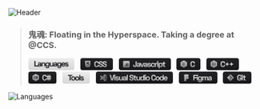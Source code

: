 ![Header](https://cdn.discordapp.com/attachments/703834784266190848/942086937399930891/HXR.gif)

> ### 鬼魂: Floating in the Hyperspace. Taking a degree at **@CCS**.
> <img src="./materials/languages_icon.svg" height="24"/> &nbsp;
<img src="./materials/cssx_icon.svg" height="24"/> &nbsp;
<img src="./materials/javascript_icon.svg" height="24"/> &nbsp;
<img src="./materials/c_icon.svg" height="24"/> &nbsp;
<img src="./materials/cplusplus_icon.svg" height="24"/> &nbsp;
<img src="./materials/csharp_icon.svg" height="24"/> &nbsp;
<img src="./materials/tools_icon.svg" height="24"/> &nbsp;
<img src="./materials/vsc_icon.svg" height="24"/> &nbsp;
<img src="./materials/figma_icon.svg" height="24"/> &nbsp;
<img src="./materials/git_icon.svg" height="24"/> &nbsp;

![Languages](https://github-readme-stats.vercel.app/api/top-langs/?username=anuraghazra&layout=compact&theme=github_dark&bg_color=90,0D1117,161b22&hide_border=true&langs_count=4&card_width=1000&custom_title=Languages)
